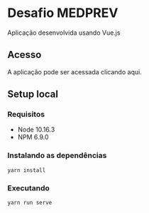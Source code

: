 # Desafio MEDPREV
Aplicação desenvolvida usando Vue.js

## Acesso
A aplicação pode ser acessada clicando aqui.

## Setup local

### Requisitos
- Node 10.16.3
- NPM 6.9.0

### Instalando as dependências
```
yarn install
```

### Executando
```
yarn run serve
```
